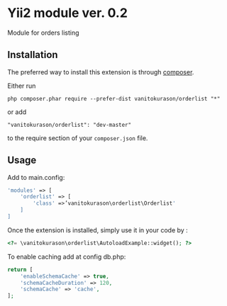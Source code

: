Yii2 module ver. 0.2
===========
Module for orders listing

Installation
------------

The preferred way to install this extension is through [composer](http://getcomposer.org/download/).

Either run

```
php composer.phar require --prefer-dist vanitokurason/orderlist "*"
```

or add

```
"vanitokurason/orderlist": "dev-master"
```

to the require section of your `composer.json` file.


Usage
-----

Add to main.config:

```php
'modules' => [
    'orderlist' => [
        'class' =>’vanitokurason\orderlist\Orderlist'
    ]
]
```


Once the extension is installed, simply use it in your code by  :

```php
<?= \vanitokurason\orderlist\AutoloadExample::widget(); ?>
```


To enable caching add at config db.php:

```php
return [
    'enableSchemaCache' => true,
    'schemaCacheDuration' => 120,
    'schemaCache' => 'cache',
];
```

